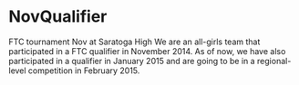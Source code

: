 NovQualifier
============

FTC tournament Nov at Saratoga High
We are an all-girls team that participated in a FTC qualifier in November 2014.  As of now, we have also participated in a qualifier in January 2015 and are going to be in a regional-level competition in February 2015.
